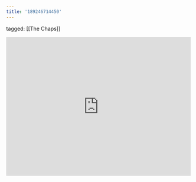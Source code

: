 ```yaml
---
title: '189246714450'
---
```

tagged: [[The Chaps]]
<iframe allow="accelerometer; autoplay; clipboard-write; encrypted-media; gyroscope; picture-in-picture" allowfullscreen="" frameborder="0" height="375" id="youtube_iframe" src="https://www.youtube.com/embed/DOeSkuYRwnY?feature=oembed&amp;enablejsapi=1&amp;origin=https://safe.txmblr.com&amp;wmode=opaque" width="500"></iframe>